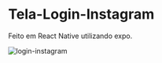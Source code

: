 # Tela-Login-Instagram

Feito em React Native utilizando expo.


![login-instagram](https://user-images.githubusercontent.com/98993736/199856532-9f9a2b4f-c9ec-4020-8156-2007b4d556a5.png)
